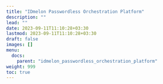 ```yaml
---
title: "IDmelon Passwordless Orchestration Platform"
description: ""
lead: ""
date: 2023-09-11T11:10:28+03:30
lastmod: 2023-09-11T11:10:28+03:30
draft: false
images: []
menu:
  docs:
    parent: "idmelon_passwordless_orchestration_platform"
weight: 999
toc: true
---
```

